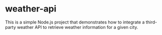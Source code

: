 # weather-api
This is a simple Node.js project that demonstrates how to integrate a third-party weather API to retrieve weather information for a given city.
